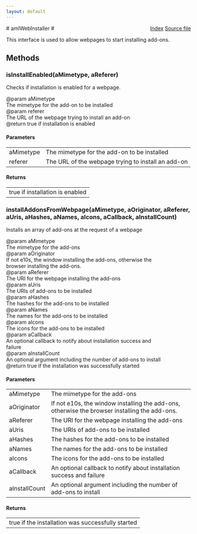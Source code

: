 ```yaml
---
layout: default
---
```

<div class='links' style='float:right'><a href="../index.html">Index</a>
<a href="http://dxr.mozilla.org/mozilla-central/source/toolkit/mozapps/extensions/amIWebInstaller.idl">Source file</a>
</div>
# amIWebInstaller #
  
This interface is used to allow webpages to start installing add-ons.  
  

## Methods ##

### isInstallEnabled(aMimetype, aReferer) ###
  
Checks if installation is enabled for a webpage.  
  
@param  aMimetype  
        The mimetype for the add-on to be installed  
@param  referer  
        The URL of the webpage trying to install an add-on  
@return true if installation is enabled  
  

#### Parameters ####

<table>

<tr>
<td>aMimetype</td>
<td>        The mimetype for the add-on to be installed  
</td>
</tr>

<tr>
<td>referer</td>
<td>        The URL of the webpage trying to install an add-on  
</td>
</tr>

</table>

#### Returns ####

<table>

<tr>
<td>true if installation is enabled  
</td>
</tr>

</table>

### installAddonsFromWebpage(aMimetype, aOriginator, aReferer, aUris, aHashes, aNames, aIcons, aCallback, aInstallCount) ###
  
Installs an array of add-ons at the request of a webpage  
  
@param  aMimetype  
        The mimetype for the add-ons  
@param  aOriginator  
        If not e10s, the window installing the add-ons, otherwise the  
        browser installing the add-ons.  
@param  aReferer  
        The URI for the webpage installing the add-ons  
@param  aUris  
        The URIs of add-ons to be installed  
@param  aHashes  
        The hashes for the add-ons to be installed  
@param  aNames  
        The names for the add-ons to be installed  
@param  aIcons  
        The icons for the add-ons to be installed  
@param  aCallback  
        An optional callback to notify about installation success and  
        failure  
@param  aInstallCount  
        An optional argument including the number of add-ons to install  
@return true if the installation was successfully started  
  

#### Parameters ####

<table>

<tr>
<td>aMimetype</td>
<td>        The mimetype for the add-ons  
</td>
</tr>

<tr>
<td>aOriginator</td>
<td>        If not e10s, the window installing the add-ons, otherwise the  
        browser installing the add-ons.  
</td>
</tr>

<tr>
<td>aReferer</td>
<td>        The URI for the webpage installing the add-ons  
</td>
</tr>

<tr>
<td>aUris</td>
<td>        The URIs of add-ons to be installed  
</td>
</tr>

<tr>
<td>aHashes</td>
<td>        The hashes for the add-ons to be installed  
</td>
</tr>

<tr>
<td>aNames</td>
<td>        The names for the add-ons to be installed  
</td>
</tr>

<tr>
<td>aIcons</td>
<td>        The icons for the add-ons to be installed  
</td>
</tr>

<tr>
<td>aCallback</td>
<td>        An optional callback to notify about installation success and  
        failure  
</td>
</tr>

<tr>
<td>aInstallCount</td>
<td>        An optional argument including the number of add-ons to install  
</td>
</tr>

</table>

#### Returns ####

<table>

<tr>
<td>true if the installation was successfully started  
</td>
</tr>

</table>
